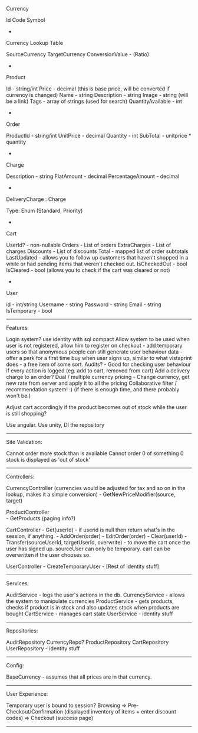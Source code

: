 Currency

Id
Code
Symbol

-

Currency Lookup Table

SourceCurrency
TargetCurrency
ConversionValue - (Ratio)

-

Product

Id - string/int
Price - decimal (this is base price, will be converted if currency is changed)
Name - string
Description - string
Image - string (will be a link)
Tags - array of strings (used for search)
QuantityAvailable - int

-

Order

ProductId - string/int
UnitPrice - decimal
Quantity - int
SubTotal - unitprice * quantity

-

Charge

Description - string
FlatAmount - decimal
PercentageAmount - decimal

-

DeliveryCharge : Charge

Type: Enum (Standard, Priority)

-

Cart

UserId? - non-nullable
Orders - List of orders
ExtraCharges - List of charges
Discounts - List of discounts
Total - mapped list of order subtotals
LastUpdated - allows you to follow up customers that haven't shopped in a while or had pending items that weren't checked out.
IsCheckedOut - bool
IsCleared - bool (allows you to check if the cart was cleared or not)

-

User

id - int/string
Username - string
Password - string
Email - string
IsTemporary - bool

----------------

Features:

Login system? use identity with sql compact
Allow system to be used when user is not registered, allow him to register on checkout 
	- add temporary users so that anonymous people can still generate user behaviour data
	- offer a perk for a first time buy when user signs up, similar to what vistaprint does - a free item of some sort.
Audits? - Good for checking user behaviour if every action is logged (eg. add to cart, removed from cart)
Add a delivery charge to an order?
Dual / multiple currency pricing
	- Change currency, get new rate from server and apply it to all the pricing
Collaborative filter / recommendation system! :) (if there is enough time, and there probably won't be.)

Adjust cart accordingly if the product becomes out of stock while the user is still shopping?

Use angular.
Use unity, DI the repository

-----------------

Site Validation:

Cannot order more stock than is available
Cannot order 0 of something
0 stock is displayed as 'out of stock'

-----------------

Controllers:

CurrencyController (currencies would be adjusted for tax and so on in the lookup, makes it a simple conversion)
	- GetNewPriceModifier(source, target)

ProductController	
	- GetProducts (paging info?)

CartController
	- Get(userId) - if userid is null then return what's in the session, if anything.
	- AddOrder(order)
	- EditOrder(order)
	- Clear(userId)
	- Transfer(sourceUserId, targetUserId, overwrite) - to move the cart once the user has signed up. sourceUser can only be temporary. cart can be overwritten if the user chooses so.

UserController
	- CreateTemporaryUser
	- [Rest of identity stuff]

-----------------

Services:

AuditService - logs the user's actions in the db.
CurrencyService - allows the system to manipulate currencies
ProductService - gets products, checks if product is in stock and also updates stock when products are bought
CartService - manages cart state
UserService - identity stuff

-----------------

Repositories:

AuditRepository
CurrencyRepo?
ProductRepository
CartRepository
UserRepository - identity stuff

-----------------

Config:

BaseCurrency - assumes that all prices are in that currency.

-----------------

User Experience:

Temporary user is bound to session?
Browsing => Pre-Checkout/Confirmation (displayed inventory of items + enter discount codes) => Checkout (success page)

-----------------